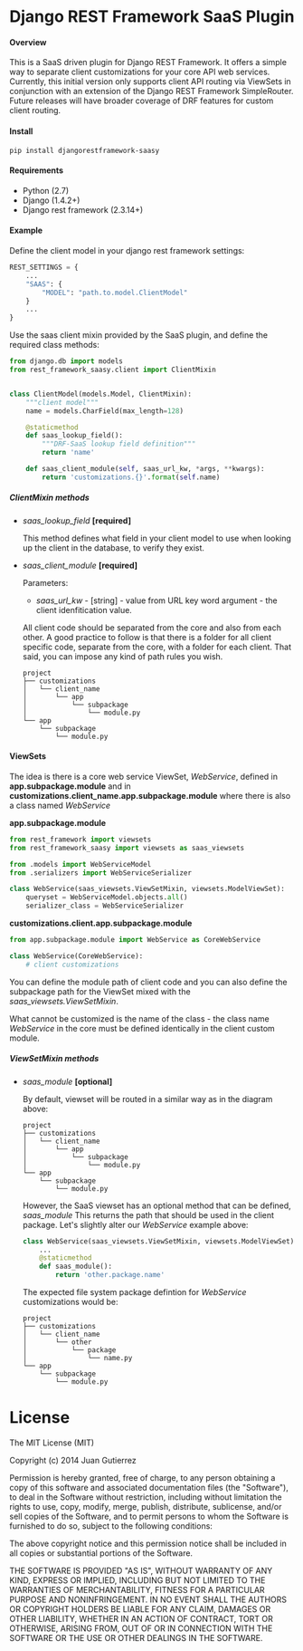 Django REST Framework SaaS Plugin
=================================

#### Overview

This is a SaaS driven plugin for Django REST Framework. It offers a simple way
to separate client customizations for your core API web services. Currently, this
initial version only supports client API routing via ViewSets in conjunction with
an extension of the Django REST Framework SimpleRouter. Future releases will
have broader coverage of DRF features for custom client routing.

#### Install
```pip install djangorestframework-saasy```

#### Requirements
- Python (2.7)
- Django (1.4.2+)
- Django rest framework (2.3.14+)

#### Example

Define the client model in your django rest framework settings:
```python
REST_SETTINGS = {
    ...
    "SAAS": {
        "MODEL": "path.to.model.ClientModel"
    }
    ...
}
```

Use the saas client mixin provided by the SaaS plugin, and define the required class methods:
```python
from django.db import models
from rest_framework_saasy.client import ClientMixin


class ClientModel(models.Model, ClientMixin):
    """client model"""
    name = models.CharField(max_length=128)

    @staticmethod
    def saas_lookup_field():
        """DRF-SaaS lookup field definition"""
        return 'name'

    def saas_client_module(self, saas_url_kw, *args, **kwargs):
        return 'customizations.{}'.format(self.name)
```

##### ClientMixin methods

- *saas_lookup_field* **[required]**

  This method defines what field in your client model to use when looking up
  the client in the database, to verify they exist.

- *saas_client_module* **[required]**

  Parameters:
  - *saas_url_kw* - [string] - value from URL key word argument - the client
  idenfitication value.

  All client code should be separated from the core and also from each other.
  A good practice to follow is that there is a folder for all client specific code,
  separate from the core, with a folder for each client. That said, you can impose
  any kind of path rules you wish.

  ```
  project
  ├── customizations
  │   └── client_name
  │       └── app
  │           └── subpackage
  │               └── module.py
  └── app
      └── subpackage 
          └── module.py
  ```

#### ViewSets

The idea is there is a core web service ViewSet, *WebService*, defined 
in **app.subpackage.module** and in **customizations.client_name.app.subpackage.module** 
where there is also a class named *WebService*

**app.subpackage.module**
```python
from rest_framework import viewsets
from rest_framework_saasy import viewsets as saas_viewsets

from .models import WebServiceModel
from .serializers import WebServiceSerializer

class WebService(saas_viewsets.ViewSetMixin, viewsets.ModelViewSet):
    queryset = WebServiceModel.objects.all()
    serializer_class = WebServiceSerializer
```

**customizations.client.app.subpackage.module**
```python
from app.subpackage.module import WebService as CoreWebService

class WebService(CoreWebService):
    # client customizations
```

You can define the module path of client code and you can also define the subpackage
path for the ViewSet mixed with the *saas_viewsets.ViewSetMixin*.

What cannot be customized is the name of the class - the class name *WebService* in the
core must be defined identically in the client custom module.

##### ViewSetMixin methods

- *saas_module* **[optional]**

  By default, viewset will be routed in a similar way as in the diagram above:
  
  ```
  project
  ├── customizations
  │   └── client_name
  │       └── app
  │           └── subpackage
  │               └── module.py
  └── app
      └── subpackage 
          └── module.py
  ```
  
  However, the SaaS viewset has an optional method that can be defined, *saas_module*
  This returns the path that should be used in the client package. Let's slightly alter
  our *WebService* example above:
  
  ```python
  class WebService(saas_viewsets.ViewSetMixin, viewsets.ModelViewSet):
      ...
      @staticmethod
      def saas_module():
          return 'other.package.name'
  ```
  
  The expected file system package defintion for *WebService* customizations would be:
  
  ```
  project
  ├── customizations
  │   └── client_name
  │       └── other
  │           └── package
  │               └── name.py
  └── app
      └── subpackage 
          └── module.py
  ```

License
=======
The MIT License (MIT)

Copyright (c) 2014 Juan Gutierrez

Permission is hereby granted, free of charge, to any person obtaining a copy
of this software and associated documentation files (the "Software"), to deal
in the Software without restriction, including without limitation the rights
to use, copy, modify, merge, publish, distribute, sublicense, and/or sell
copies of the Software, and to permit persons to whom the Software is
furnished to do so, subject to the following conditions:

The above copyright notice and this permission notice shall be included in
all copies or substantial portions of the Software.

THE SOFTWARE IS PROVIDED "AS IS", WITHOUT WARRANTY OF ANY KIND, EXPRESS OR
IMPLIED, INCLUDING BUT NOT LIMITED TO THE WARRANTIES OF MERCHANTABILITY,
FITNESS FOR A PARTICULAR PURPOSE AND NONINFRINGEMENT. IN NO EVENT SHALL THE
AUTHORS OR COPYRIGHT HOLDERS BE LIABLE FOR ANY CLAIM, DAMAGES OR OTHER
LIABILITY, WHETHER IN AN ACTION OF CONTRACT, TORT OR OTHERWISE, ARISING FROM,
OUT OF OR IN CONNECTION WITH THE SOFTWARE OR THE USE OR OTHER DEALINGS IN
THE SOFTWARE.
